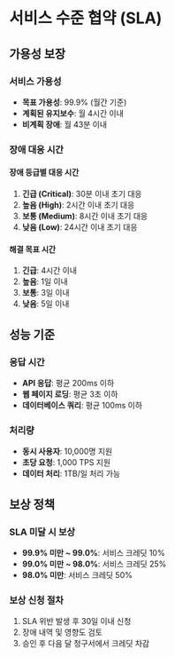 # 서비스 수준 협약 (SLA)

## 가용성 보장
### 서비스 가용성
- **목표 가용성**: 99.9% (월간 기준)
- **계획된 유지보수**: 월 4시간 이내
- **비계획 장애**: 월 43분 이내

### 장애 대응 시간
#### 장애 등급별 대응 시간
1. **긴급 (Critical)**: 30분 이내 초기 대응
2. **높음 (High)**: 2시간 이내 초기 대응  
3. **보통 (Medium)**: 8시간 이내 초기 대응
4. **낮음 (Low)**: 24시간 이내 초기 대응

#### 해결 목표 시간
1. **긴급**: 4시간 이내
2. **높음**: 1일 이내
3. **보통**: 3일 이내
4. **낮음**: 5일 이내

## 성능 기준
### 응답 시간
- **API 응답**: 평균 200ms 이하
- **웹 페이지 로딩**: 평균 3초 이하
- **데이터베이스 쿼리**: 평균 100ms 이하

### 처리량
- **동시 사용자**: 10,000명 지원
- **초당 요청**: 1,000 TPS 지원
- **데이터 처리**: 1TB/일 처리 가능

## 보상 정책
### SLA 미달 시 보상
- **99.9% 미만 ~ 99.0%**: 서비스 크레딧 10%
- **99.0% 미만 ~ 98.0%**: 서비스 크레딧 25%
- **98.0% 미만**: 서비스 크레딧 50%

### 보상 신청 절차
1. SLA 위반 발생 후 30일 이내 신청
2. 장애 내역 및 영향도 검토
3. 승인 후 다음 달 청구서에서 크레딧 차감